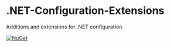 # .NET-Configuration-Extensions

Additions and extensions for .NET configuration.

[![NuGet](https://img.shields.io/nuget/v/RegionOrebroLan.Configuration.svg?label=NuGet)](https://www.nuget.org/packages/RegionOrebroLan.Configuration)